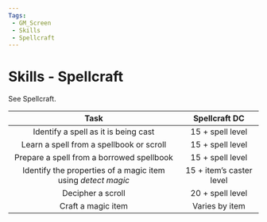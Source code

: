 ```yaml
---
Tags:
 - GM_Screen
 - Skills
 - Spellcraft
---
```

# Skills - Spellcraft

See Spellcraft.

|                           **Task**                           |    **Spellcraft DC**     |
|:------------------------------------------------------------:|:------------------------:|
|             Identify a spell as it is being cast             |     15 + spell level     |
|           Learn a spell from a spellbook or scroll           |     15 + spell level     |
|          Prepare a spell from a borrowed spellbook           |     15 + spell level     |
| Identify the properties of a magic item using _detect magic_ | 15 + item’s caster level |
|                      Decipher a scroll                       |     20 + spell level     |
|                      Craft a magic item                      |      Varies by item      | 
